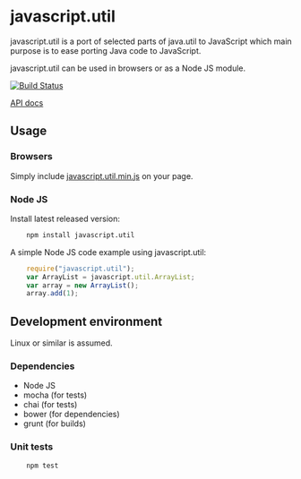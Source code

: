 # javascript.util

javascript.util is a port of selected parts of java.util to JavaScript which
main purpose is to ease porting Java code to JavaScript.

javascript.util can be used in browsers or as a Node JS module.

[![Build Status](https://travis-ci.org/bjornharrtell/javascript.util.svg)](https://travis-ci.org/bjornharrtell/javascript.util)

[API docs](http://bjornharrtell.github.io/javascript.util/doc)

## Usage

### Browsers

Simply include [javascript.util.min.js](https://github.com/bjornharrtell/javascript.util/releases/download/0.12.7/javascript.util.min.js) on your page.

### Node JS

Install latest released version:

```bash
    npm install javascript.util
```

A simple Node JS code example using javascript.util:

```javascript
    require("javascript.util");
    var ArrayList = javascript.util.ArrayList;
    var array = new ArrayList();
    array.add(1);
```

## Development environment

Linux or similar is assumed.

### Dependencies

* Node JS
* mocha (for tests)
* chai (for tests)
* bower (for dependencies)
* grunt (for builds)

### Unit tests

```bash
    npm test
```
